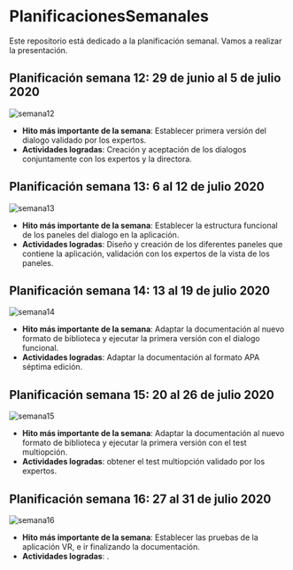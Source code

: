 # PlanificacionesSemanales
Este repositorio está dedicado a la planificación semanal. Vamos a realizar la presentación.
## Planificación semana 12: 29 de junio al 5 de julio 2020
![semana12](https://user-images.githubusercontent.com/14815092/87313427-781edf00-c4e7-11ea-88f8-7387e39388dc.jpg)
* **Hito más importante de la semana**: Establecer primera versión del dialogo validado por los expertos.
* **Actividades logradas**: Creación y aceptación de los dialogos conjuntamente con los expertos y la directora.

## Planificación semana 13: 6 al 12 de julio 2020
![semana13](https://user-images.githubusercontent.com/14815092/87313736-f4192700-c4e7-11ea-8a22-fe158b088f6f.jpg)
* **Hito más importante de la semana**: Establecer la estructura funcional de los paneles del dialogo en la aplicación.
* **Actividades logradas**: Diseño y creación de los diferentes paneles que contiene la aplicación, validación con los expertos de la vista de los paneles.

## Planificación semana 14: 13 al 19 de julio 2020
![semana14](https://user-images.githubusercontent.com/14815092/87314099-61c55300-c4e8-11ea-9099-463484206728.jpg)
* **Hito más importante de la semana**: Adaptar la documentación al nuevo formato de biblioteca y ejecutar la primera versión con el dialogo funcional.
* **Actividades logradas**: Adaptar la documentación al formato APA séptima edición.

## Planificación semana 15: 20 al 26 de julio 2020
![semana15](https://user-images.githubusercontent.com/14815092/87944174-ab6fe980-ca64-11ea-8438-996b414e19e1.jpg)
* **Hito más importante de la semana**: Adaptar la documentación al nuevo formato de biblioteca y ejecutar la primera versión con el test multiopción.
* **Actividades logradas**: obtener el test multiopción validado por los expertos.

## Planificación semana 16: 27 al 31 de julio 2020
![semana16](https://user-images.githubusercontent.com/14815092/88546304-cc46ba80-cfe1-11ea-804e-e02ae0219acd.jpg)
* **Hito más importante de la semana**: Establecer las pruebas de la aplicación VR, e ir finalizando la documentación.
* **Actividades logradas**: .

